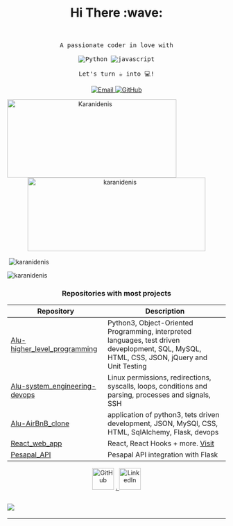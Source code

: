 <h1 align='center'> Hi There :wave:</h1>

<br />

<p align="center">
  <samp>
    A passionate coder in love with
    <br><br>
    <img src="https://img.icons8.com/color/48/000000/python.png" alt="Python">
    <img src="https://img.icons8.com/color/48/000000/javascript.png" alt="javascript">
    <br><br>
    Let's turn ☕ into 💻!
  </samp>
</p>

<p align="center">
  <a href="mailto:d.waweru@alustudent.com">
    <img src="https://img.shields.io/badge/Email-me%20here-informational?style=circle&logo=gmail&logoColor=blue&color=2bbc8a" alt="Email">
  </a>
  <a href="https://github.com/karanidenis">
    <img src="https://img.shields.io/badge/GitHub-karanidenis-blue" alt="GitHub">
  </a>
</p>

<!-- ![Profile Views](https://komarev.com/ghpvc/?username=karanidenis&color=brightgreen) -->


<!-- Update the image sources to include the "PAT_1" environment variable as a query parameter -->
<p align="center"> 
  <img align="left" src="https://github-readme-stats.vercel.app/api/top-langs?username=karanidenis&show_icons=true&locale=en&layout=compact&theme=radical&token=${PAT_1}" alt="Karanidenis" width=390 height=180/>
  <img align="center" src="https://github-readme-stats.vercel.app/api?username=karanidenis&show_icons=true&theme=radical&token=${PAT_1}" alt="karanidenis" width=410 height=170/>
</p>

<p>&nbsp;<img align="center" src="https://github-readme-stats.vercel.app/api?username=karanidenis&show_icons=true&locale=en" alt="karanidenis" /></p>

<p><img align="center" src="https://github-readme-streak-stats.herokuapp.com/?user=karanidenis&" alt="karanidenis"/></p>


<h3 align="center">Repositories with most projects</h3>

| Repository | Description |
| --- | --- |
| [ Alu-higher_level_programming](https://github.com/karanidenis/alu-higher_level_programming) | Python3, Object-Oriented Programming, interpreted languages, test driven deveplopment, SQL, MySQL, HTML, CSS, JSON, jQuery and Unit Testing |
| [ Alu-system_engineering-devops](https://github.com/karanidenis/alu-system_engineering-devops) | Linux permissions, redirections, syscalls, loops, conditions and parsing, processes and signals, SSH |
| [Alu-AirBnB_clone](https://github.com/karanidenis/alu-AirBnB_clone) | application of python3, tets driven development, JSON, MySQl, CSS, HTML, SqlAlchemy, Flask, devops |
| [React_web_app](https://github.com/karanidenis/fashion_app) | React, React Hooks + more. [Visit](https://fashion-app-alpha.vercel.app/) |
| [Pesapal_API](https://github.com/karanidenis/Pesapal_API) | Pesapal API integration with Flask |

<p align="center">
	<a href="https://github.com/karanidenis"><img src="https://icons-for-free.com/iconfiles/png/512/code+collaboration+github+network+round+social+icon-1320086084536018107.png" alt="GitHub" width = 50px></a>
	<a href="https://www.linkedin.com/in/denis-karani/">.   <img src="https://raw.githubusercontent.com/rahuldkjain/github-profile-readme-generator/master/src/images/icons/Social/linked-in-alt.svg" alt="LinkedIn" width = 50px></a>

<h2 align='left'><img src='https://readme-typing-svg.herokuapp.com?colour=green&lines=Thank+you+for+visiting;Bye'></h2>
</p>

---
